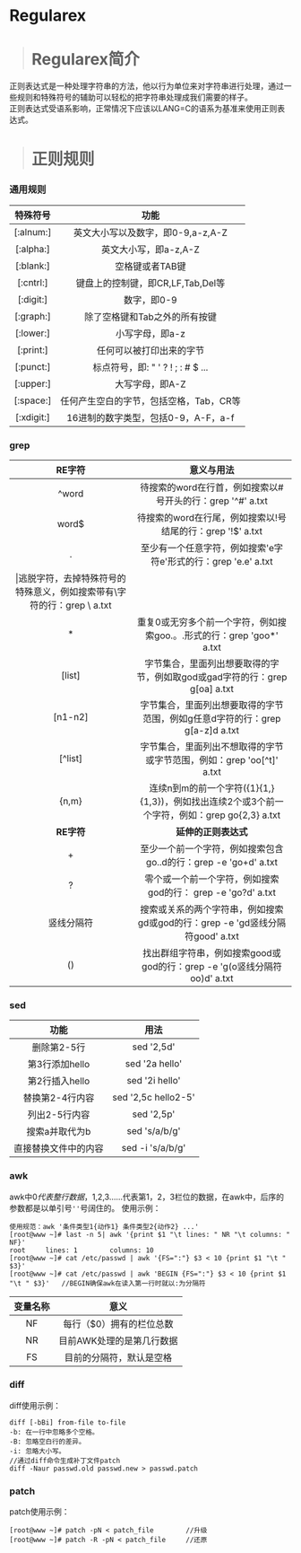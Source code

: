 # Regularex #
> # Regularex简介 #
正则表达式是一种处理字符串的方法，他以行为单位来对字符串进行处理，通过一些规则和特殊符号的辅助可以轻松的把字符串处理成我们需要的样子。  
正则表达式受语系影响，正常情况下应该以LANG=C的语系为基准来使用正则表达式。

> # 正则规则 #

### 通用规则 ###
|特殊符号|功能|
|:-:|:-:|
|[:alnum:]|英文大小写以及数字，即0-9,a-z,A-Z|
|[:alpha:]|英文大小写，即a-z,A-Z|
|[:blank:]|空格键或者TAB键|
|[:cntrl:]|键盘上的控制键，即CR,LF,Tab,Del等|
|[:digit:]|数字，即0-9|
|[:graph:]|除了空格键和Tab之外的所有按键|
|[:lower:]|小写字母，即a-z|
|[:print:]|任何可以被打印出来的字节|
|[:punct:]|标点符号，即: " ' ? ! ; : # $ ...|
|[:upper:]|大写字母，即A-Z|
|[:space:]|任何产生空白的字节，包括空格，Tab，CR等|
|[:xdigit:]|16进制的数字类型，包括0-9，A-F，a-f|

### grep ###
|RE字符|意义与用法|
|:-:|:-:|
|^word|待搜索的word在行首，例如搜索以#号开头的行：grep '^#' a.txt|
|word$|待搜索的word在行尾，例如搜索以!号结尾的行：grep '!$' a.txt|
|.|至少有一个任意字符，例如搜索'e字符e'形式的行：grep 'e.e' a.txt|
|\|逃脱字符，去掉特殊符号的特殊意义，例如搜索带有\字符的行：grep \\ a.txt|
|*|重复0或无穷多个前一个字符，例如搜索goo.。.形式的行：grep 'goo*' a.txt|
|[list]|字节集合，里面列出想要取得的字节，例如取god或gad字符的行：grep g[oa] a.txt|
|[n1-n2]|字节集合，里面列出想要取得的字节范围，例如g任意d字符的行：grep g[a-z]d a.txt|
|[^list]|字节集合，里面列出不想取得的字节或字节范围，例如：grep 'oo[^t]' a.txt|
|\{n,m\}|连续n到m的前一个字符({1}{1,}{1,3})，例如找出连续2个或3个前一个字符，例如：grep go\{2,3\} a.txt|
|**RE字符**|**延伸的正则表达式**|
|+|至少一个前一个字符，例如搜索包含go..d的行：grep -e 'go+d' a.txt|
|?|零个或一个前一个字符，例如搜索god的行： grep -e 'go?d' a.txt|
|竖线分隔符|搜索或关系的两个字符串，例如搜索gd或god的行：grep -e 'gd竖线分隔符good' a.txt|
|()|找出群组字符串，例如搜索good或god的行：grep -e 'g(o竖线分隔符oo)d' a.txt|

### sed ###
|功能|用法|
|:-:|:-:|
|删除第2-5行|sed '2,5d'|
|第3行添加hello|sed '2a hello'|
|第2行插入hello|sed '2i hello'|
|替换第2-4行内容|sed '2,5c hello2-5'|
|列出2-5行内容|sed '2,5p'|
|搜索a并取代为b|sed 's/a/b/g'|
|直接替换文件中的内容|sed -i 's/a/b/g'|

### awk ###
awk中$0代表整行数据，$1,$2,$3......代表第1，2，3栏位的数据，在awk中，后序的参数都是以单引号`''`号阔住的。
使用示例：
```
使用规范：awk '条件类型1{动作1} 条件类型2{动作2} ...'
[root@www ~]# last -n 5| awk '{print $1 "\t lines: " NR "\t columns: " NF}'
root     lines: 1        columns: 10
[root@www ~]# cat /etc/passwd | awk '{FS=":"} $3 < 10 {print $1 "\t " $3}'
[root@www ~]# cat /etc/passwd | awk 'BEGIN {FS=":"} $3 < 10 {print $1 "\t " $3}'   //BEGIN确保awk在读入第一行时就以:为分隔符
```
|变量名称|意义|
|:-:|:-:|
|NF|每行（$0）拥有的栏位总数|
|NR|目前AWK处理的是第几行数据|
|FS|目前的分隔符，默认是空格|

### diff ###
diff使用示例：
```
diff [-bBi] from-file to-file
-b: 在一行中忽略多个空格。
-B: 忽略空白行的差异。
-i: 忽略大小写。
//通过diff命令生成补丁文件patch
diff -Naur passwd.old passwd.new > passwd.patch
```

### patch ###
patch使用示例：
```
[root@www ~]# patch -pN < patch_file        //升级
[root@www ~]# patch -R -pN < patch_file     //还原
```
